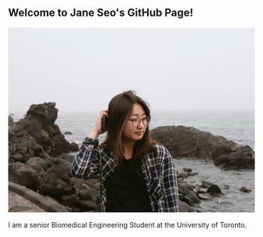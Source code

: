 ## Welcome to Jane Seo's GitHub Page!
<p align="center">
  <img width="600" src=JHS.JPG>
</p>

I am a senior Biomedical Engineering Student at the University of Toronto.
